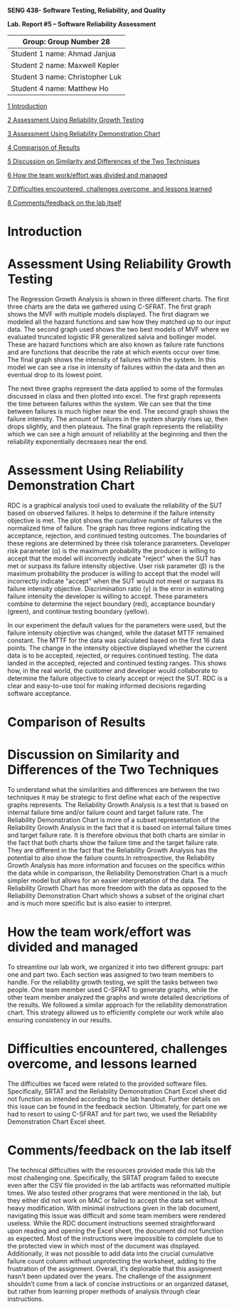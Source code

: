 **SENG 438- Software Testing, Reliability, and Quality**

**Lab. Report \#5 – Software Reliability Assessment**

| Group: Group Number   28  |
|-----------------|
| Student 1 name:   Ahmad Janjua        |   
| Student 2 name:   Maxwell Kepler      |   
| Student 3 name:   Christopher Luk     |   
| Student 4 name:   Matthew Ho          | 

[1 Introduction	](#introduction)

[2 Assessment Using Reliability Growth Testing ](#assessment-using-reliability-growth-testing)

[3 Assessment Using Reliability Demonstration Chart ](#assessment-using-reliability-demonstration-chart)

[4 Comparison of Results ](#comparison-of-results)

[5 Discussion on Similarity and Differences of the Two Techniques ](#discussion-on-similarity-and-differences-of-the-two-techniques)

[6 How the team work/effort was divided and managed ](#how-the-team-workeffort-was-divided-and-managed)

[7 Difficulties encountered, challenges overcome, and lessons learned ](#difficulties-encountered-challenges-overcome-and-lessons-learned)

[8 Comments/feedback on the lab itself ](#commentsfeedback-on-the-lab-itself)

# Introduction

# Assessment Using Reliability Growth Testing 

The Regression Growth Analysis is shown in three different charts. The first three charts are the data we gathered using C-SFRAT. The first graph shows the MVF with multiple models displayed. The first diagram we modeled all the hazard functions and saw how they matched up to our input data. The second graph used shows the two best models of MVF where we evaluated truncated logistic IFR generalized salvia and bollinger model. These are hazard functions which are also known as failure rate functions and are functions that describe the rate at which events occur over time. The final graph shows the intensity of failures within the system. In this model we can see a rise in intensity of failures within the data and then an eventual drop to its lowest point.

The next three graphs represent the data applied to some of the formulas discussed in class and then plotted into excel. The first graph represents the time between failures within the system. We can see that the time between failures is much higher near the end. The second graph shows the failure intensity. The amount of failures in the system sharply rises up, then drops slightly, and then plateaus. The final graph represents the reliability which we can see a high amount of reliability at the beginning and then the reliability exponentially decreases near the end.

# Assessment Using Reliability Demonstration Chart
RDC is a graphical analysis tool used to evaluate the reliability of the SUT based on observed failures. It helps to determine if the failure intensity objective is met. The plot shows the cumulative number of failures vs the normalized time of failure. The graph has three regions indicating the acceptance, rejection, and continued testing outcomes. The boundaries of these regions are determined by three risk tolerance parameters. Developer risk parameter (α) is the maximum probability the producer is willing to accept that the model will incorrectly indicate "reject" when the SUT has met or surpass its failure intensity objective. User risk parameter (β) is the maximum probability the producer is willing to accept that the model will incorrectly indicate "accept" when the SUT would not meet or surpass its failure intensity objective. Discrimination ratio (γ) is the error in estimating failure intensity the developer is willing to accept. These parameters combine to determine the reject boundary (red), acceptance boundary (green), and continue testing boundary (yellow).

In our experiment the default values for the parameters were used, but the failure intensity objective was changed, while the dataset MTTF remained constant. The MTTF for the data was calculated based on the first 16 data points. The change in the intensity objective displayed whether the current data is to be accepted, rejected, or requires continued testing. The data landed in the accepted, rejected and continued testing ranges. This shows how, in the real world, the customer and developer would collaborate to determine the failure objective to clearly accept or reject the SUT. RDC is a clear and easy-to-use tool for making informed decisions regarding software acceptance.


# Comparison of Results

# Discussion on Similarity and Differences of the Two Techniques

To understand what the similarities and differences are between the two techniques it may be strategic to first define what each of the respective graphs represents. The Reliability Growth Analysis is a test that is based on internal failure time and/or failure count and target failure rate. The Reliability Demonstration Chart is more of a subset representation of the Reliability Growth Analysis in the fact that it is based on internal failure times and target failure rate. It is therefore obvious that both charts are similar in the fact that both charts show the failure time and the target failure rate. They are different in the fact that the Reliability Growth Analysis has the potential to also show the failure counts.In retrospective, the Reliability Growth Analysis has more information and focuses on the specifics within the data while in comparison, the Reliability Demonstration Chart is a much simpler model but allows for an easier interpretation of the data. The Reliability Growth Chart has more freedom with the data as opposed to the Reliability Demonstration Chart which shows a subset of the original chart and is much more specific but is also easier to interpret.

# How the team work/effort was divided and managed

To streamline our lab work, we organized it into two different groups: part one and part two. Each section was assigned to two team members to handle. For the reliability growth testing, we split the tasks between two people. One team member used C-SFRAT to generate graphs, while the other team member analyzed the graphs and wrote detailed descriptions of the results. We followed a similar approach for the reliability demonstration chart. This strategy allowed us to efficiently complete our work while also ensuring consistency in our results.

# Difficulties encountered, challenges overcome, and lessons learned

The difficulties we faced were related to the provided software files. Specifically, SRTAT and the Reliability Demonstration Chart Excel sheet did not function as intended according to the lab handout. Further details on this issue can be found in the feedback section. Ultimately, for part one we had to resort to using C-SFRAT and for part two, we used the Reliability Demonstration Chart Excel sheet.

# Comments/feedback on the lab itself

The technical difficulties with the resources provided made this lab the most challenging one. Specifically, the SRTAT program failed to execute even after the CSV file provided in the lab artifacts was reformatted multiple times. We also tested other programs that were mentioned in the lab, but they either did not work on MAC or failed to accept the data set without heavy modification. With minimal instructions given in the lab document, navigating this issue was difficult and some team members were rendered useless. While the RDC document instructions seemed straightforward upon reading and opening the Excel sheet, the document did not function as expected. Most of the instructions were impossible to complete due to the protected view in which most of the document was displayed. Additionally, it was not possible to add data into the crucial cumulative failure count column without unprotecting the worksheet, adding to the frustration of the assignment. Overall, it’s deplorable that this assignment hasn’t been updated over the years. The challenge of the assignment shouldn’t come from a lack of concise instructions or an organized dataset, but rather from learning proper methods of analysis through clear instructions. 
